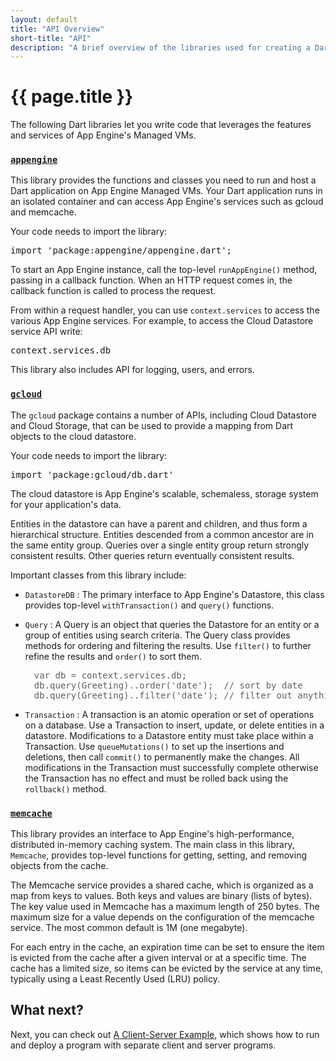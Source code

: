 ```yaml
---
layout: default
title: "API Overview"
short-title: "API"
description: "A brief overview of the libraries used for creating a Dart runtime instance on App Engine."
---
```


# {{ page.title }}

The following Dart libraries let you write code that leverages
the features and services of App Engine's Managed VMs.

### [`appengine`](https://github.com/dart-lang/appengine)

This library provides the functions and classes you need to run and host
a Dart application on App Engine Managed VMs.
Your Dart application runs in an isolated container and
can access App Engine's services such as gcloud and memcache.

Your code needs to import the library:

<pre>
import 'package:appengine/appengine.dart';
</pre>

To start an App Engine instance,
call the top-level `runAppEngine()` method, passing in a callback function.
When an HTTP request comes in, the callback function is called to process
the request.

From within a request handler,
you can use `context.services` to access the various App Engine services.
For example, to access the Cloud Datastore service API write:
<pre>
context.services.db
</pre>

This library also includes API for logging, users, and errors.

### [`gcloud`](https://pub.dartlang.org/packages/gcloud)

The `gcloud` package contains a number of APIs,
including Cloud Datastore and Cloud Storage, that can
be used to provide a mapping from Dart objects to the cloud datastore.

Your code needs to import the library:

<pre>
import 'package:gcloud/db.dart'
</pre>

The cloud datastore is App Engine's scalable, schemaless, storage system
for your application's data.

Entities in the datastore can have a parent and children, and thus
form a hierarchical structure.
Entities descended from a common ancestor are in the same entity group.
Queries over a single entity group return strongly consistent results.
Other queries return eventually consistent results.

Important classes from this library include:

* `DatastoreDB`
: The primary interface to App Engine's Datastore, this class provides
  top-level `withTransaction()` and `query()` functions.

* `Query`
: A Query is an object that queries the Datastore for an entity or
  a group of entities using search criteria. The Query class provides
  methods for ordering and filtering the results.
  Use `filter()` to further refine the results and `order()` to sort them.

<blockquote style="border:0px">
<pre>
var db = context.services.db;
db.query(Greeting)..order('date');  // sort by date
db.query(Greeting)..filter('date'); // filter out anything that is not a date
</pre>
</blockquote>

* `Transaction`
: A transaction is an atomic operation or set of operations on a
  database.
  Use a Transaction to insert, update, or delete entities in a datastore.
  Modifications to a Datastore entity must take place within a Transaction.
  Use `queueMutations()` to set up the insertions and deletions,
  then call `commit()` to permanently make the changes.
  All modifications in the Transaction must successfully complete
  otherwise the Transaction has no effect and must be rolled back
  using the `rollback()` method.

### [`memcache`](https://github.com/dart-lang/memcache)

This library provides an interface to App Engine's high-performance,
distributed in-memory caching system.
The main class in this library,
`Memcache`, provides top-level functions for getting, setting,
and removing objects from the cache.

The Memcache service provides a shared cache, which is organized as a map
from keys to values. Both keys and values are binary (lists of bytes).
The key value used in Memcache has a maximum
length of 250 bytes.
The maximum size for a
value depends on the configuration of the memcache service.
The most common default is 1M (one megabyte).

For each entry in the cache, an expiration time can be set
to ensure the item is evicted from the cache after a given interval or at
a specific time. The cache has a limited size, so items can be
evicted by the service at any time, typically using a Least
Recently Used (LRU) policy.

## What next?

Next, you can check out [A Client-Server Example](client-server/),
which shows how to run and deploy a program with separate
client and server programs.
